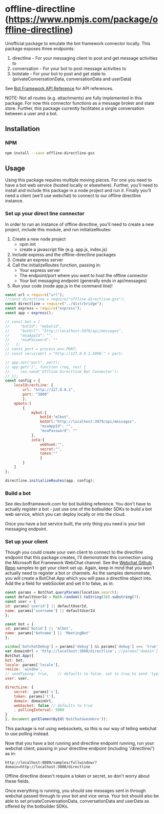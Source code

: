 offline-directline
(https://www.npmjs.com/package/offline-directline)
================
Unofficial package to emulate the bot framework connector locally. This package exposes three endpoints: 
1. directline - For your messaging client to post and get message activities to
2. conversation - For your bot to post message activities to
3. botstate - For your bot to post and get state to (privateConversationData, conversationData and userData)

See [Bot Framework API Reference](https://docs.microsoft.com/en-us/bot-framework/rest-api/bot-framework-rest-connector-api-reference) for API references. 

NOTE: Not all routes (e.g. attachments) are fully implemented in this package. For now this connector functions as a message broker and state store. Further, this package currently facilitates a single conversation between a user and a bot.


## Installation

### NPM

```sh
npm install --save offline-directline-gss
```

## Usage
Using this package requires multiple moving pieces. For one you need to have a bot web service (hosted locally or elsewhere). Further, you'll need to install and include this package in a node project and run it. Finally you'll need a client (we'll use webchat) to connect to our offline directline instance. 

### Set up your direct line connector
In order to run an instance of offline directline, you'll need to create a new project, include this module, and run initializeRoutes:

1. Create a new node project 
    * npm init 
    * create a javascript file (e.g. app.js, index.js)
2. Include express and the offline-directline packages
3. Create an express server
4. Call the initializeRoutes function, passing in:
    * Your express server
    * The endpoint/port where you want to host the offline connector
    * Your bot messaging endpoint (generally ends in api/messages)
4. Run your code (node app.js in the command line)!

```js
const url = require("url");
//const directline = require("offline-directline-gss");
const directline = require("../dist/bridge");
const express = require("express");
const app = express();

// const bot = {
//     "botId": "mybotid",
//     "botUrl": "http://localhost:3979/api/messages",
//     "msaAppId": "",
//     "msaPassword": ""
//   };
// const port = process.env.PORT;
// const serviceUrl = "http://127.0.0.1:3000:" + port;

// app.set("port", port);
// app.get('/', function (req, res) {
//     res.send('Offline Directline Bot Connector');
// });
const config = {
    localDirectLine: {
        url: "http://127.0.0.1",
        port: "3000"
        },
	apbots:[
		{
			mybot:{
                botId:"mlbot",
                botUrl:"http://localhost:3979/api/messages",
                "msaAppId": "",
                "msaPassword": ""
            },
			iota:{
				webhook:"",
				secret:"",
				token:""
				}
		}
	]
};

directline.initializeRoutes(app, config);
```

### Build a bot 
See dev.botframework.com for bot building reference. You don't have to actually register a bot - just use one of the botbuilder SDKs to build a bot web service, which you can deploy locally or into the cloud. 

Once you have a bot service built, the only thing you need is your bot messaging endpoint.

### Set up your client
Though you could create your own client to connect to the directline endpoint that this package creates, I'll demonstrate this connection using the Microsoft Bot Framework WebChat channel. See the [Webchat Github Repo](https://github.com/Microsoft/BotFramework-WebChat) samples to get your client set up. Again, keep in mind that you won't actually need to register a bot or channels. As the samples demonstrate, you will create a BotChat.App which you will pass a directline object into. Add the a field for webSocket and set it to false, as in:

```js
const params = BotChat.queryParams(location.search);
const defaultUserId = Math.random().toString(36).substring(7);
const user = {
id: params['userid'] || defaultUserId,
name: params['username'] || defaultUserId
};

const bot = {
id: params['botid'] || 'mlbot',
name: params['botname'] || 'MeetingBot'
};

window['botchatDebug'] = params['debug'] && params['debug'] === 'true';
var domainUrl = 'http://localhost:3000/directline'; //params['domain']
BotChat.App({
bot: bot,
locale: params['locale'],
resize: 'window',
// sendTyping: true,    // defaults to false. set to true to send 'typing' activities to bot (and other users) when user is typing
user: user,

directLine: {
    secret:  params['s'],
    token: params['t'],
    domain: domainUrl,
    webSocket: false // defaults to true
    , pollingInterval: 5000
}
}, document.getElementById('BotChatGoesHere'));
```
This package is not using websockets, so this is our way of telling webchat to use polling instead. 

Now that you have a bot running and directline endpoint running, run your webchat client, passing in your directline endpoint (including '/directline/') as in:

```
http://localhost:8000/samples/fullwindow/?domain=http://localhost:3000/directline
```
Offline directline doesn't require a token or secret, so don't worry about these fields. 


Once everything is running, you should see messages sent in through webchat passed through to your bot and vice versa. Your bot should also be able to set privateConversationData, conversationData and userData as offered by the botbuilder SDKs.